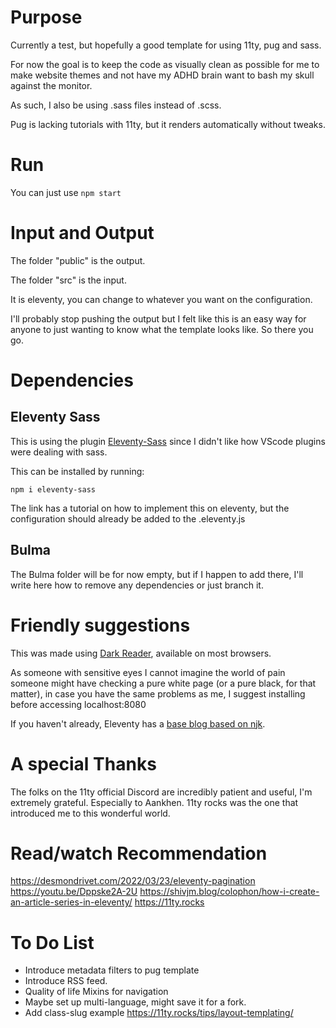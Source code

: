 # Purpose

Currently a test, but hopefully a good template for using 11ty, pug and sass.

For now the goal is to keep the code as visually clean as possible for me to make website themes and not have my ADHD brain want to bash my skull against the monitor.

As such, I also be using .sass files instead of .scss.

Pug is lacking tutorials with 11ty, but it renders automatically without tweaks.

# Run

You can just use `npm start`

# Input and Output

The folder "public" is the output.

The folder "src" is the input.

It is eleventy, you can change to whatever you want on the configuration.

I'll probably stop pushing the output but I felt like this is an easy way for anyone to just wanting to know what the template looks like. So there you go.


# Dependencies

## Eleventy Sass

This is using the plugin [Eleventy-Sass](https://www.npmjs.com/package/eleventy-sass) since I didn't like how VScode plugins were dealing with sass.

This can be installed by running:

```
npm i eleventy-sass
```

The link has a tutorial on how to implement this on eleventy, but the configuration should already be added to the .eleventy.js

## Bulma

The Bulma folder will be for now empty, but if I happen to add there, I'll write here how to remove any dependencies or just branch it.

# Friendly suggestions

This was made using [Dark Reader](https://darkreader.org), available on most browsers.

As someone with sensitive eyes I cannot imagine the world of pain someone might have checking a pure white page (or a pure black, for that matter), in case you have the same problems as me, I suggest installing before accessing localhost:8080

If you haven't already, Eleventy has a [base blog based on njk](https://github.com/11ty/eleventy-base-blog). 


# A special Thanks

The folks on the 11ty official Discord are incredibly patient and useful, I'm extremely grateful. Especially to Aankhen.
11ty rocks was the one that introduced me to this wonderful world.

# Read/watch Recommendation

https://desmondrivet.com/2022/03/23/eleventy-pagination
https://youtu.be/Dppske2A-2U
https://shivjm.blog/colophon/how-i-create-an-article-series-in-eleventy/
https://11ty.rocks

# To Do List

- Introduce metadata filters to pug template
- Introduce RSS feed.
- Quality of life Mixins for navigation
- Maybe set up multi-language, might save it for a fork.
- Add class-slug example https://11ty.rocks/tips/layout-templating/

